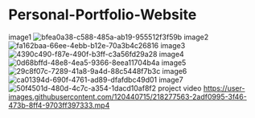 # Personal-Portfolio-Website
image1
![bfea0a38-c588-485a-ab19-955512f3f59b](https://user-images.githubusercontent.com/120440715/218275878-76dec40b-2c10-4dc3-9e07-787bc3d18062.jpg)
image2
![fa162baa-66ee-4ebb-b12e-70a3b4c26816](https://user-images.githubusercontent.com/120440715/218275945-bfd37c65-ba56-4556-a260-c69357688b97.jpg)
image3
![4390c490-f87e-490f-b3ff-c3a56fd29a28](https://user-images.githubusercontent.com/120440715/218276419-c70fb1fd-8a2c-425f-9aad-0f537e1e2e20.jpg)
image4
![0d68bffd-48e8-4ea5-9366-8eea11704b4a](https://user-images.githubusercontent.com/120440715/218276443-e6c75cca-7df0-46b4-a08b-5cc5703916d5.jpg)
image5
![29c8f07c-7289-41a8-9a4d-88c5448f7b3c](https://user-images.githubusercontent.com/120440715/218276459-d41e30fd-d730-49e3-a27a-8fb544a01732.jpg)
image6
![ca01394d-690f-4761-ad89-dfafdbc49d01](https://user-images.githubusercontent.com/120440715/218276464-66d40ed9-9ebf-45a2-bfb9-b15748e42f0e.jpg)
image7
![50f4501d-480d-4c7c-a354-1dacd10af8f2](https://user-images.githubusercontent.com/120440715/218276494-269a0baf-3d99-453c-a528-6671b6885769.jpg)
project video
https://user-images.githubusercontent.com/120440715/218277563-2adf0995-3f46-473b-8ff4-9703ff397333.mp4
